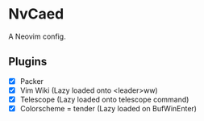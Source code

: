 # NvCaed
A Neovim config.

## Plugins
- [x] Packer
- [x] Vim Wiki (Lazy loaded onto \<leader\>ww)
- [x] Telescope (Lazy loaded onto telescope command)
- [x] Colorscheme = tender (Lazy loaded on BufWinEnter)
